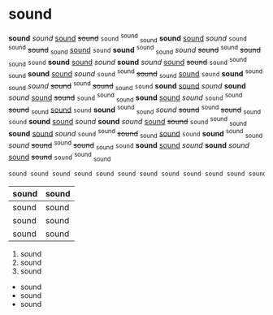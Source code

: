 # sound

**sound** *sound* <u>sound</u> ~~sound~~ `sound` <sup>sound</sup> <sub>sound</sub> **sound** <u>sound</u> *sound* `sound` <sup>sound</sup> ~~sound~~ <sub>sound</sub> <u>sound</u> `sound` **sound** <sup>sound</sup> <sub>sound</sub> *sound* ~~sound~~ <sup>sound</sup> ~~sound~~ <sub>sound</sub> `sound` **sound** <u>sound</u> *sound* **sound** *sound* <u>sound</u> ~~sound~~ `sound` <sup>sound</sup> <sub>sound</sub> **sound** <u>sound</u> *sound* `sound` <sup>sound</sup> ~~sound~~ <sub>sound</sub> <u>sound</u> `sound` **sound** <sup>sound</sup> <sub>sound</sub> *sound* ~~sound~~ <sup>sound</sup> ~~sound~~ <sub>sound</sub> `sound` **sound** <u>sound</u> *sound* **sound** *sound* <u>sound</u> ~~sound~~ `sound` <sup>sound</sup> <sub>sound</sub> **sound** <u>sound</u> *sound* `sound` <sup>sound</sup> ~~sound~~ <sub>sound</sub> <u>sound</u> `sound` **sound** <sup>sound</sup> <sub>sound</sub> *sound* ~~sound~~ <sup>sound</sup> ~~sound~~ <sub>sound</sub> `sound` **sound** <u>sound</u> *sound* **sound** *sound* <u>sound</u> ~~sound~~ `sound` <sup>sound</sup> <sub>sound</sub> **sound** <u>sound</u> *sound* `sound` <sup>sound</sup> ~~sound~~ <sub>sound</sub> <u>sound</u> `sound` **sound** <sup>sound</sup> <sub>sound</sub> *sound* ~~sound~~ <sup>sound</sup> ~~sound~~ <sub>sound</sub> `sound` **sound** <u>sound</u> *sound* **sound** *sound* <u>sound</u> ~~sound~~ `sound` <sup>sound</sup> <sub>sound</sub>


```bash
sound sound sound sound sound sound sound sound sound sound sound sound sound sound sound sound sound sound sound sound sound sound sound sound sound sound sound sound sound sound sound sound sound sound sound sound sound sound sound sound sound sound sound sound sound sound sound sound sound sound sound sound sound sound sound sound sound sound sound sound sound sound sound sound sound sound sound sound sound sound sound soundsound sound sound sound sound sound sound sound sound 
```

| sound | sound |
|---|-------|
| sound | sound |
| sound | sound |
| sound | sound |

1. sound
2. sound
3. sound 

- sound
- sound
- sound
